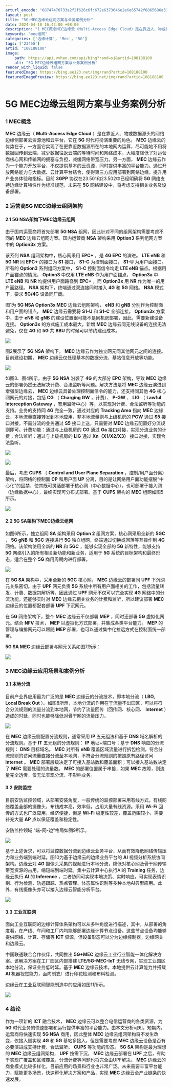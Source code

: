 ```yaml
---
arturl_encode: "68747470733a2f2f626c6f:672e6373646e2e6e65742f6865686a3336393938363935372f:61727469636c652f64657461696c732f313038313838313030"
layout: post
title: "5G-MEC边缘云组网方案与业务案例分析"
date: 2024-04-18 16:42:00 +08:00
description: "1 MEC概念MEC边缘云（Multi-Access Edge Cloud）是在靠近人、物或数据源头"
keywords: "mec组网"
categories: ['边缘计算', 'Mec', '5G']
tags: ['2345G']
artid: "108188100"
image:
    path: https://api.vvhan.com/api/bing?rand=sj&artid=108188100
    alt: "5G-MEC边缘云组网方案与业务案例分析"
render_with_liquid: false
featuredImage: https://bing.ee123.net/img/rand?artid=108188100
featuredImagePreview: https://bing.ee123.net/img/rand?artid=108188100
---
```


# 5G MEC边缘云组网方案与业务案例分析

### 1 MEC概念

**MEC**
边缘云（
**Multi-Access Edge Cloud**
）是在靠近人、物或数据源头的网络边缘侧部署云资源池和云平台，它在
**5G**
时代将扮演重要的角色。
**MEC**
边缘云的优势在于，一方面它实现了在更靠近数据源所在的本地网内运算，尽可能地不用将数据回传到云端，减少数据往返云端的等待时间和网络成本，大幅度降低了对运营商核心网和传输网的拥塞与负担，减缓网络带宽压力。另一方面，
**MEC**
边缘云作为一个能力开放平台，不仅提供基本的云资源，同时提供丰富的平台能力。通过开放网络能力与大数据、云计算平台结合，使得第三方应用部署到网络边缘，提升用户业务体验和指标。目前
**3GPP**
协议在23.501和23.502中已经明确将
**5G**
网络支持边缘计算特性作为标准规范，未来在
**5G**
网络建设中，将考虑支持相关业务及设备部署。

### **2 运营商5G MEC边缘云组网架构**

#### **2.1 5G NSA架构下MEC边缘云组网**

由于国内运营商将首先部署
**5G NSA**
组网，因此针对不同的组网架构需要考虑不同的
**MEC**
边缘云组网方案。国内运营商
**NSA**
架构采用
**Option3**
系列组网方案中的
**Option3x**
方案。

该系列
**NSA**
组网架构中，核心网采用
**EPC+**
，是
**4G EPC**
的演进。
**LTE eNB**
和
**5G NR**
同
**EPC+**
的接口为
**S1**
接口，
**S1-C**
为控制面接口，
**S1-U**
为用户面接口。所有的
**Option3**
系列组网方案中，
**S1-C**
控制面信令均走
**LTE eNB**
锚点。根据用户面锚点的情况，
**Option3**
中仅用
**LTE eNB**
作为用户面锚点，
**Option3a**
中
**LTE eNB**
和
**NR**
均提供用户面路径到
**EPC+**
，而
**Option3x**
用
**NR**
作为唯一的用户面路径。
**NSA**
架构下，终端通过双连接同时接入
**4G**
和
**5G**
网络。
**NSA**
模式下，要求
**5G/4G**
设备同厂商。

图1为
**5G NSA Option3x MEC**
边缘云组网架构，
**eNB**
和
**gNB**
分别作为控制面和用户面的锚点，
**MEC**
边缘云需要将
**S1-U**
和
**S1-C**
全部连接。
**Option3x**
方案中，由于
**eNB**
和
**gNB**
的建设位置很可能不是同机房部署，因此，需要新建设备连接。
**Option3x**
的方式施工成本最大，新增
**MEC**
边缘云同无线设备的连接无法避免，仅在
**4G**
和
**5G**
共
**BBU**
的时候可以节约建设成本。

![](https://i-blog.csdnimg.cn/blog_migrate/f5ef9412cc48663b9581cdbc5a76e779.png)

图2展示了
**5G NSA**
架构下，
**MEC**
边缘云作为独立网元同其他网元之间的连接。目前建设初期，
**MEC**
边缘云仅处理基本的数据分流、基站信息开放等功能。

![](https://i-blog.csdnimg.cn/blog_migrate/9d93938eaa484b5c6f8d54a3284137cb.png)

如图3、图4所示，由于
**5G NSA**
沿袭了
**4G**
的大部分
**EPC**
架构，导致
**MEC**
边缘云的部署仍然无法解决计费、合法监听等问题。解决方法是将
**MEC**
边缘云演进到增强型边缘云，
**MEC**
边缘云具备处理控制面信令的能力，还支持同其他
**4G**
核心网网元的对接，包括
**CG**
（
**Charging GW**
，计费）、
**P-GW**
、
**LIG**
（
**Lawful Interception Gateway**
，警用监听中心）等，以实现对计费、合法监听等功能的支持。业务的支持同
**4G**
完全一致，通过对应的
**Tracking Area**
指向
**MEC**
边缘云，本地流量直接转发到本地应用，非本地流量则与上级机房的
**PGW**
通过
**S5**
接口对接，不需分流的业务通过
**S5**
接口上送，只需要对
**MEC**
边缘云配置好分流规则即可。计费功能：通过与上级机房的
**CG**
通过
**Ga**
接口对接，实现分流业务的计费；合法监听：通过与上级机房的
**LIG**
通过
**Xn（X1/X2/X3）**
接口对接，实现合法监听。

![](https://i-blog.csdnimg.cn/blog_migrate/64c987b46110fb8965b5d7f3a0cac00c.png)

![](https://i-blog.csdnimg.cn/blog_migrate/3b0c6bdab48e91a76be279e82659de41.png)

最后，考虑
**CUPS**
（
**Control and User Plane Separation**
，控制/用户面分离）架构，将网络的控制面
**CP**
和用户面
**UP**
分离，目的是让网络用户面功能摆脱“中心化”的囚禁，使其既可灵活部署于核心网（中心数据中心），也可部署于接入网（边缘数据中心），最终实现可分布式部署。基于
**CUPS**
架构的
**MEC**
组网如图5所示。

![](https://i-blog.csdnimg.cn/blog_migrate/73f4ce2f42d7b67e06b106aba01c51e3.png)

#### **2.2 5G SA架构下MEC边缘云组网**

如图6所示，独立组网
**SA**
架构采用
**Option 2**
组网方案，核心网采用全新的
**5GC**
，
**5G gNB**
和
**5GC**
连接进行
**5G**
独立组网，终端通过切换或回落等互操作到
**4G**
网络。该架构使用全新的
**NR**
和
**5GC**
，能够实现全部的
**5G**
新特性，能够支持
**5G**
网络引入的所有相关新功能和新业务，适用于
**5G**
系统的目标架构和最终形态，适合在整个
**5G**
商用周期内进行部署。

![](https://i-blog.csdnimg.cn/blog_migrate/9219e4cc3b9057b9127dabf5002bd2cc.png)

在
**5G SA**
架构中，采用全新的
**5GC**
核心网，
**MEC**
边缘云的部署同
**UPF**
下沉网元关系密切。由于
**UPF**
网元负责
**5G**
系统中所有用户面相关的工作，包括流量转发、计费、数据包解析等，因此通过
**UPF**
网元不仅可以完全实现
**4G**
网络中的分流功能，还能够实时对
**MEC**
边缘云相关业务的计费和监听，所以建议部署
**MEC**
边缘云的位置都配套部署
**UPF**
下沉网元。

在
**5G**
网络架构下，整个
**MEC**
边缘云不仅部署
**MEP**
，同时还部署
**5G**
虚拟化网元。结合
**NFV**
技术，
**MEP**
以虚拟化方式部署，并集成各类平台能力。
**MEP**
的管理与编排网元可以跟随
**MEP**
部署，也可以通过集中化拉远方式在控制面统一部署。

**5G SA MEC**
边缘云部署与网元关系如图7所示：

![](https://i-blog.csdnimg.cn/blog_migrate/9a4e1bb22b0f23687681118781ef4ef5.png)

### **3 MEC边缘云应用场景和案例分析**

#### **3.1 本地分流**

目前产业界应用最为广泛的是
**MEC**
边缘云的分流技术，即本地分流（
**LBO, Local Break Out**
）。如图8所示，本地分流的作用在于流量不出园区，可以将符合分流规则的流量分流到本地网，节约了流量回传（回传网、核心网、
**Internet**
）造成的时延，同时也能够降低对骨干网的流量压力。

![](https://i-blog.csdnimg.cn/blog_migrate/1a3435815e2df500c4cfd97923866772.png)

在
**MEC**
边缘云侧配置分流规则，通常采用
**IP**
五元组法和基于
**DNS**
域名解析的分流规则。基于
**IT**
五元组的分流规则：
**IP**
地址+端口号；基于
**DNS**
响应的分流规则：
**DNS**
目标域名。
**MEC**
对所有
**eNB**
覆盖区域流量进行拆包检测，符合分流规则的访问流量直接分流至本地网，不符合分流规则的按照原有路径访问
**Internet**
。
**MEC**
部署层级决定了可接入基站数和覆盖面积；可以接入基站数决定了
**MEC**
需要处理的流量数。
**MEC**
的部署位置属于串接，如果
**MEC**
故障，则流量完全透传，仅无法实现分流，不影响业务。

#### **3.2 安防监控**

目前安防监控领域，从部署安装角度，一般传统的监控部署采用有线方式，有线网络覆盖全部的摄像头，布线成本高，效率低，占用大量有线资源。采用
**Wi-Fi**
回传的方式也广泛应用，经济便捷，但是
**Wi-Fi**
稳定性较差，覆盖范围较小，需要补充大量
**AP**
点以保证覆盖和稳定性。

安防监控领域 “端-网-边”格局如图9所示。

![](https://i-blog.csdnimg.cn/blog_migrate/7e1389a46798a5ddcc11c51f7ebec62e.png)

基于上述诉求，可以将监控数据分流到边缘云业务平台，从而有效降低网络传输压力和业务端到端时延。图10为基于边缘云的边缘业务平台的
**AI**
视频分析系统协同架构。边缘云对
**4G**
摄像头采集的视频进行本地分流，降低对核心网及骨干网传输带宽资源的占用，缩短端到端时延。集中云计算中心执行AI的
**Training**
任务，边缘云执行
**AI**
的
**Inference**
，二者协同可实现本地决策、实时响应，可实现表情识别、行为检测、轨迹跟踪、热点管理、体态属性识别等多种本地AI典型应用。此外，有线摄像头亦可以接入边缘云智能分析平台。

![](https://i-blog.csdnimg.cn/blog_migrate/790d528ea74baf8c594ff453e93d4533.png)

#### **3.3 工业互联网**

面向工业互联网的边缘计算体系架构可以从多种角度进行描述，其中，从部署的角度看，在产线、车间和工厂内均能够部署边缘计算节点设备。这些节点设备均能够提供网络、计算、存储等
**ICT**
资源，但设备形态可以分为边缘控制器，边缘网关和边缘云。

中国联通联合合作伙伴，共同推出
**5G+MEC**
边缘云工业行业智能一体化解决方案。该解决方案在工厂园区内部搭建
**LTE/5G-MEC-IoT**
无线专网，实现工业园区本地分流，保证业务低时延。基于
**MEC**
边缘云技术，本地提供云计算能力并搭载
**AI**
机器视觉能力，面向制衣厂进行印花检测和布料检测。

边缘云在工业互联网智能制造中的应用如图11所示。

![](https://i-blog.csdnimg.cn/blog_migrate/6dd92bc856dcd4368e3424a71014ab15.png)

### **4 结论**

作为一项新的
**ICT**
融合技术，
**MEC**
边缘云可以整合电信运营商的各类资源，为
**5G**
时代业务的快速部署和运行提供丰富的平台能力。由本文分析可知，短期内，运营商将快速实现
**5G NSA**
商用，因此整体
**MEC**
边缘云组网架构将不发生改变，仅接入侧实现
**4G**
和
**5G**
基站多接入，但是需要考虑
**MEC**
边缘云设备是否有必要演进成支持计费、合法监听、
**CUPS**
等功能的形态。
**5G SA**
架构是最为理想的
**MEC**
边缘云组网架构，
**UPF**
按需下沉，
**MEC**
边缘云部署在
**UPF**
之后，有助于实现广覆盖和区域覆盖，分流计费等问题也将完全由UPF解决。
**MEC**
边缘云的商业模式比较多样化，目前应用的场景和行业也非常广泛。未来需要丰富平台能力，赋能更多场景，快速孵化解决方案和产品，实现
**MEC**
边缘云全产业链条的快速发展。